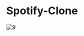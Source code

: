 # Spotify-Clone

![9](https://github.com/user-attachments/assets/1b710ab7-2aa6-4030-a524-874eccd3bee2)
